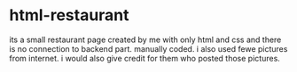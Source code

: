 # html-restaurant
its a small restaurant page created by me with only html and css and there is no connection to backend part. manually coded. i also used fewe pictures from internet. i would also give credit for them who posted those pictures. 
